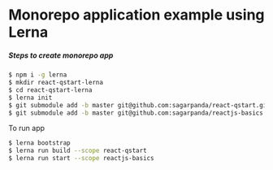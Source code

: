# Monorepo application example using Lerna

##### Steps to create monorepo app

```sh
$ npm i -g lerna
$ mkdir react-qstart-lerna
$ cd react-qstart-lerna
$ lerna init
$ git submodule add -b master git@github.com:sagarpanda/react-qstart.git packages/react-qstart
$ git submodule add -b master git@github.com:sagarpanda/reactjs-basics.git packages/reactjs-basics
```
To run app
```sh
$ lerna bootstrap
$ lerna run build --scope react-qstart
$ lerna run start --scope reactjs-basics
```
